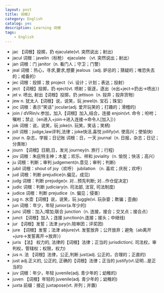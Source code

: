 ```yaml
---
layout: post
title: 词根J
category: English
catalog: yes
description: Learning 词根
tags:
    - English
---
```

* jac 【词根】投掷，扔    ejaculate(vt. 突然说出；射出)
* jacul   词根：javelin（标枪）  ejaculate （vt. 突然说出；射出）
* jan 词根：门    janitor（n. 看门人；守卫；门警）
* jeal    词根：热心，寻求,要求,想要  jealous（adj. 妒忌的；猜疑的；唯恐失去的；戒备的）
* jec 词根：投掷；放 project（vi. 设计；计划；表达；投射）
* ject    【词根】投掷，扔    eject(vt. 喷射；驱逐，逐出（e出+ject→扔出→喷出）)
* jet v.  喷出, 射出【词根】投掷，扔  jettison（n. 投弃；投弃货物）
* jew n.  犹太人【词根】说，说笑，玩   jewel(n. 宝石；珠宝)
* joc 词根：表示“笑话”   jocular(adj. 爱开玩笑的；打趣的；滑稽的)
* join    / dVRin/v.参加，加入【词根】加入,结合，连接 enjoin(vt. 命令；吩咐；嘱咐；禁止（en进入+join→进入连接→命令人[加入]）)
* jok 词根：说，说笑，玩   joke(n. 玩笑，笑话；笑柄)
* joll    词根：judge,law评判,法律；joke快活,喜悦 jollify(vt. 使高兴；使愉快)
* jour    n. 杂志，学报；日记账 词根：日，一天    journal（n. 日报，杂志；日记；分类账）
* journ   【词根】日期,日，发光 journey(n. 旅行；行程)
* jov 词根：朱庇特主神；木星；欢乐、祥和   joviality（n. 愉悦；快活；高兴）
* ju  词根：判断；审判    judgement(n.意见；审判；判断)
* jubil   词根：shout of  joy（欢呼）    jubilation （n. 喜欢；庆祝；欢呼）
* jud 词根：判断   prejudice(n.偏见，成见)
* judg    词根：判断   prejudge(v.  对...预先判断; 对...作仓促决定)
* judic   词根：判断   judiciary(n.  司法部, 法官, 司法制度)
* judice  词根：判断   prejudice（n. 偏见；侵害）
* jug n.  水壶【词根】说，说笑，玩    juggle(vi. 玩杂耍；欺骗；歪曲)
* jun 词根：年少，年轻    junior(a.年少的)
* junc    词根：加入;增加;联合 junction（n. 连接，接合；交叉点；接合点）
* junct   【词根】加入；连接   junction(n.连接；接头；中继线)
* jur 【词根】发誓；法津   jury(n.陪审团；评奖团)
* jure    【词根】发誓；法津   abjure(vt. 发誓放弃；公开放弃；避免（ab离开+jure→发誓离开→放弃）)
* juris   【法】 权力的, 法律的【词根】法律；正当的  jurisdiction(. 司法权，审判权，管辖权；权限，权力)
* jus n.  法 【词根】法律，公正,判断  just(adj. 公正的，合理的；正直的)
* just    adj.正义的, 公正的, 正确的【词根】法律；正当的 justify(vt.证明…是正当的)
* juv 词根：年少，年轻    juvenile(adj. 青少年的；幼稚的)
* juven   【词根】年轻的 juvenile(adj. 青少年的；幼稚的)
* juxta   前缀：接近   juxtapose(vt. 并列；并置)
